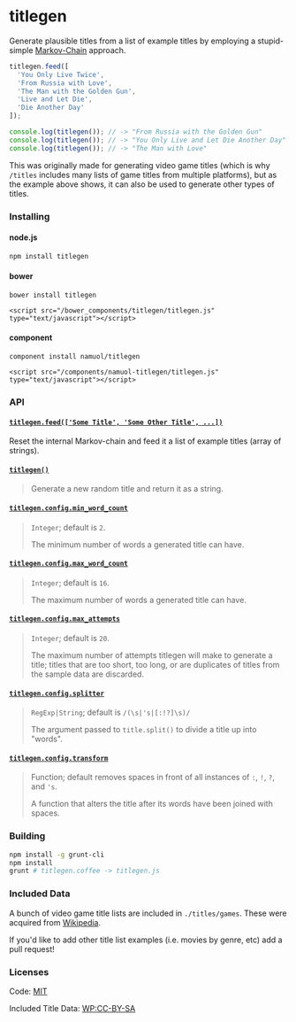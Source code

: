 # titlegen

Generate plausible titles from a list of example titles by employing a stupid-simple [Markov-Chain](http://en.wikipedia.org/wiki/Markov_chain) approach.

```javascript
titlegen.feed([
  'You Only Live Twice',
  'From Russia with Love',
  'The Man with the Golden Gun',
  'Live and Let Die',
  'Die Another Day'
]);

console.log(titlegen()); // -> "From Russia with the Golden Gun"
console.log(titlegen()); // -> "You Only Live and Let Die Another Day"
console.log(titlegen()); // -> "The Man with Love"
```

This was originally made for generating video game titles (which is why `/titles` includes many lists of game titles from multiple platforms), but as the example above shows, it can also be used to generate other types of titles.

### Installing

#### node.js
```bash
npm install titlegen
```

#### bower
```
bower install titlegen

<script src="/bower_components/titlegen/titlegen.js" type="text/javascript"></script>
```

#### component
```
component install namuol/titlegen

<script src="/components/namuol-titlegen/titlegen.js" type="text/javascript"></script>
```

### API

<a name='api_feed'></a>
#### [`titlegen.feed(['Some Title', 'Some Other Title', ...])`](#api_feed)

Reset the internal Markov-chain and feed it a list of example titles (array of strings).

<a name='api_titlegen'></a>
#### [`titlegen()`](#api_titlegen)

> Generate a new random title and return it as a string.

<a name='api_config_min_word_count'></a>
#### [`titlegen.config.min_word_count`](#api_config_min_word_count)

> `Integer`; default is `2`.
> 
> The minimum number of words a generated title can have.

<a name='api_config_max_word_count'></a>
#### [`titlegen.config.max_word_count`](#api_config_max_word_count)

> `Integer`; default is `16`.
> 
> The maximum number of words a generated title can have.

<a name='api_config_max_attempts'></a>
#### [`titlegen.config.max_attempts`](#api_config_max_attempts)

> `Integer`; default is `20`.
> 
> The maximum number of attempts titlegen will make to generate a title; titles that are too
> short, too long, or are duplicates of titles from the sample data are discarded.

<a name='api_config_splitter'></a>
#### [`titlegen.config.splitter`](#api_config_splitter)

> `RegExp|String`; default is `/(\s|'s|[:!?]\s)/`
> 
> The argument passed to `title.split()` to divide a title up into "words".

<a name='api_config_transform'></a>
#### [`titlegen.config.transform`](#api_config_transform)

> Function; default removes spaces in front of all instances of `:`, `!`, `?`, and `'s`.
> 
> A function that alters the title after its words have been joined with spaces.

### Building

```bash
npm install -g grunt-cli
npm install
grunt # titlegen.coffee -> titlegen.js
```

### Included Data

A bunch of video game title lists are included in `./titles/games`.
These were acquired from [Wikipedia](http://en.wikipedia.org/wiki/Lists_of_video_games).

If you'd like to add other title list examples (i.e. movies by genre, etc) add a pull request!

### Licenses

Code: [MIT](http://opensource.org/licenses/MIT)

Included Title Data: [WP:CC-BY-SA](http://en.wikipedia.org/wiki/Wikipedia:Text_of_Creative_Commons_Attribution-ShareAlike_3.0_Unported_License)
